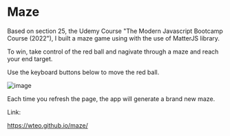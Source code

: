# Maze

Based on section 25, the Udemy Course "The Modern Javascript Bootcamp Course (2022"), I built a maze game using with the use of MatterJS library.

To win, take control of the red ball and nagivate through a maze and reach your end target.

Use the keyboard buttons below to move the red ball.

![image](https://user-images.githubusercontent.com/87306585/162548900-ee9fe183-66a1-4a60-a8dd-fb0640cf5396.png)

Each time you refresh the page, the app will generate a brand new maze.

Link:

https://wteo.github.io/maze/
